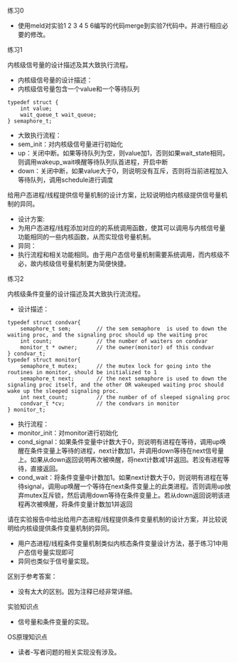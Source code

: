 练习0

- 使用meld对实验1 2 3 4 5 6编写的代码merge到实验7代码中。并进行相应必要的修改。

>

练习1

内核级信号量的设计描述及其大致执行流程。

- 内核级信号量的设计描述：
- 内核级信号量包含一个value和一个等待队列
```
typedef struct {
    int value;
    wait_queue_t wait_queue;
} semaphore_t;
```
- 大致执行流程：
- sem_init：对内核级信号量进行初始化
- up：关闭中断。如果等待队列为空，则value加1，否则如果wait_state相同，则调用wakeup_wait唤醒等待队列队首进程，开启中断
- down：关闭中断，如果value大于0，则说明没有互斥，否则将当前进程加入等待队列，调用schedule进行调度

>

给用户态进程/线程提供信号量机制的设计方案，比较说明给内核级提供信号量机制的异同。

- 设计方案:
- 为用户态进程/线程添加对应的的系统调用函数，使其可以调用与内核信号量功能相同的一些内核函数，从而实现信号量机制。
- 异同：
- 执行流程和相关功能相同。由于用户态信号量机制需要系统调用，而内核级不必，故内核级信号量机制更为简便快捷。

>

练习2

内核级条件变量的设计描述及其大致执行流流程。

- 设计描述：
```
typedef struct condvar{
    semaphore_t sem;        // the sem semaphore  is used to down the waiting proc, and the signaling proc should up the waiting proc
    int count;              // the number of waiters on condvar
    monitor_t * owner;      // the owner(monitor) of this condvar
} condvar_t;
typedef struct monitor{
    semaphore_t mutex;      // the mutex lock for going into the routines in monitor, should be initialized to 1
    semaphore_t next;       // the next semaphore is used to down the signaling proc itself, and the other OR wakeuped waiting proc should wake up the sleeped signaling proc.
    int next_count;         // the number of of sleeped signaling proc
    condvar_t *cv;          // the condvars in monitor
} monitor_t;
```
- 执行流程：
- monitor_init：对monitor进行初始化
- cond_signal：如果条件变量中计数大于0，则说明有进程在等待，调用up唤醒在条件变量上等待的进程，next计数加1，并调用down等待在next信号量上。如果从down返回说明再次被唤醒，将next计数减1并返回。若没有进程等待，直接返回。
- cond_wait：将条件变量中计数加1。如果next计数大于0，则说明有进程在等待signal，调用up唤醒一个等待在next条件变量上的此类进程。否则调用up放弃mutex互斥锁，然后调用down等待在条件变量上。若从down返回说明该进程再次被唤醒，将条件变量计数加1并返回

>

请在实验报告中给出给用户态进程/线程提供条件变量机制的设计方案，并比较说明给内核级提供条件变量机制的异同。

- 用户态进程/线程条件变量机制类似内核态条件变量设计方法，基于练习1中用户态信号量实现即可
- 异同也类似于信号量实现。

>

区别于参考答案：

- 没有太大的区别。因为注释已经非常详细。

>

实验知识点

- 信号量和条件变量的实现。

>

OS原理知识点

- 读者-写者问题的相关实现没有涉及。

>
